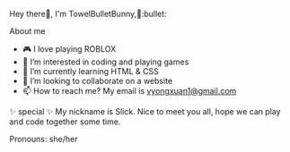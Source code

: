 Hey there:wave:, I'm TowelBulletBunny,:rabbit2::bullet:

About me
- 🎮 I love playing ROBLOX
- 👀 I’m interested in coding and playing games
- 🌱 I’m currently learning HTML & CSS
- 💞️ I’m looking to collaborate on a website
- 📫 How to reach me?
      My email is vyongxuan1@gmail.com
      
✨ special ✨ 
My nickname is Slick. 
Nice to meet you all, hope we can play and code together some time.

Pronouns: she/her
